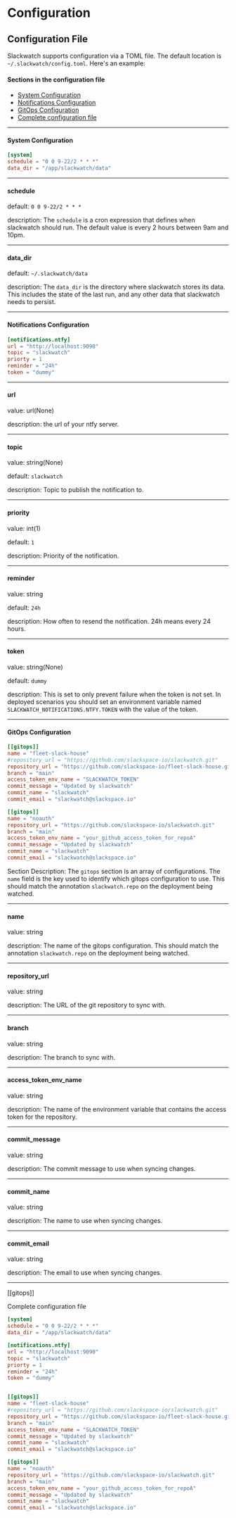 # Configuration

## Configuration File

Slackwatch supports configuration via a TOML file. The default location is `~/.slackwatch/config.toml`. Here's an example:


#### Sections in the configuration file
- [System Configuration](#system-configuration)
- [Notifications Configuration](#notifications-configuration)
- [GitOps Configuration](#gitops-configuration)
- [Complete configuration file](#complete-configuration-file)


---

#### System Configuration
```toml
[system]
schedule = "0 0 9-22/2 * * *"
data_dir = "/app/slackwatch/data"
```
---

#### schedule
default: `0 0 9-22/2 * * *`

description: The `schedule` is a cron expression that defines when slackwatch should run. The default value is every 2 hours between 9am and 10pm.

--- 

#### data_dir
default: `~/.slackwatch/data`

description: The `data_dir` is the directory where slackwatch stores its data. This includes the state of the last run, and any other data that slackwatch needs to persist.

---

#### Notifications Configuration
```toml
[notifications.ntfy]
url = "http://localhost:9090"
topic = "slackwatch"
priorty = 1
reminder = "24h"
token = "dummy"
```
---


#### url
value: url(None)

description: the url of your ntfy server.

---

#### topic
value: string(None)

default: `slackwatch`

description: Topic to publish the notification to.

---

#### priority
value: int(1)

default: `1`

description: Priority of the notification.

---

#### reminder
value: string

default: `24h`

description: How often to resend the notification. 24h means every 24 hours.

---

#### token
value: string(None)

default: `dummy`

description: This is set to only prevent failure when the token is not set. In deployed scenarios you should set an environment variable named `SLACKWATCH_NOTIFICATIONS.NTFY.TOKEN` with the value of the token.

---

#### GitOps Configuration
```toml
[[gitops]]
name = "fleet-slack-house"
#repository_url = "https://github.com/slackspace-io/slackwatch.git"
repository_url = "https://github.com/slackspace-io/fleet-slack-house.git"
branch = "main"
access_token_env_name = "SLACKWATCH_TOKEN"
commit_message = "Updated by slackwatch"
commit_name = "slackwatch"
commit_email = "slackwatch@slackspace.io"

[[gitops]]
name = "noauth"
repository_url = "https://github.com/slackspace-io/slackwatch.git"
branch = "main"
access_token_env_name = "your_github_access_token_for_repoA"
commit_message = "Updated by slackwatch"
commit_name = "slackwatch"
commit_email = "slackwatch@slackspace.io"
```
Section Description: The `gitops` section is an array of configurations. The `name` field is  the key used to identify which gitops configuration to use. This should match the annotation `slackwatch.repo` on the deployment being watched.

---

#### name
value: string

description: The name of the gitops configuration. This should match the annotation `slackwatch.repo` on the deployment being watched.

---

#### repository_url
value: string

description: The URL of the git repository to sync with.

---

#### branch
value: string

description: The branch to sync with.

---

#### access_token_env_name
value: string

description: The name of the environment variable that contains the access token for the repository.


---

#### commit_message
value: string

description: The commit message to use when syncing changes.

---

#### commit_name
value: string

description: The name to use when syncing changes.

---

#### commit_email

value: string

description: The email to use when syncing changes.

---







[[gitops]]



Complete configuration file
```toml
[system]
schedule = "0 0 9-22/2 * * *"
data_dir = "/app/slackwatch/data"

[notifications.ntfy]
url = "http://localhost:9090"
topic = "slackwatch"
priorty = 1
reminder = "24h"
token = "dummy"


[[gitops]]
name = "fleet-slack-house"
#repository_url = "https://github.com/slackspace-io/slackwatch.git"
repository_url = "https://github.com/slackspace-io/fleet-slack-house.git"
branch = "main"
access_token_env_name = "SLACKWATCH_TOKEN"
commit_message = "Updated by slackwatch"
commit_name = "slackwatch"
commit_email = "slackwatch@slackspace.io"

[[gitops]]
name = "noauth"
repository_url = "https://github.com/slackspace-io/slackwatch.git"
branch = "main"
access_token_env_name = "your_github_access_token_for_repoA"
commit_message = "Updated by slackwatch"
commit_name = "slackwatch"
commit_email = "slackwatch@slackspace.io"
```
